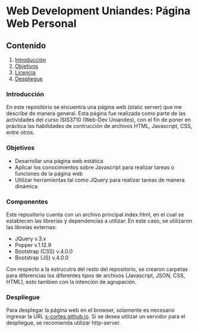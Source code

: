 # Web Development Uniandes: Página Web Personal

## Contenido

1. [Introducción](#Introducción)
2. [Objetivos](#Objetivos)
3. [Licencia]()
4. [Despliegue](#Despliegue)

### Introducción

En este repositorio se encuentra una página web (static server) que me describe de manera general.
Esta página fue realizada como parte de las actividades del curso ISIS3710 (Web-Dev Uniandes),
con el fin de poner en práctica las habilidades de contrucción de archivos HTML, Javascript, CSS, entre otros.

### Objetivos

* Desarrollar una página web estática
* Aplicar los conocimientos sobre Javascript para realizar tareas o funciones de la página web
* Utilizar herramientas tal como JQuery para realizar tareas de manera dinámica.

### Componentes
Este repositorio cuenta con un archivo principal index.html, en el cual se establecen las librerías y dependencias a utilizar.
En este caso, se utilizaron las libreías externas:

* JQuery v.3.x
* Popper v.1.12.9
* Bootstrap (CSS) v.4.0.0
* Bootstrap (JS) v.4.0.0

Con respecto a la estrucutra del resto del repositorio, se crearon carpetas para diferencias los diferentes tipos de archivos (Javascript, JSON, CSS, HTML), esto tambien con la intención de agrupación.

### Despliegue

Para desplegar la página web en el browser, solamente es necesario ingresar la URL [s-cortes.github.io](https://s-cortes.github.io/).
Si se desea utilizar un servidor para el despliegue, se recomienda utilizar http-server.
